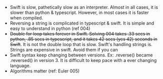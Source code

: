 * Swift is slow, pathetically slow as an interpreter. Almost in all cases, it is slower than python & typescript. However, in most cases it is faster when compiled.
* Reversing a string is complicated in typescript & swift. It is simple and easy to understand in python (ref 004)
* <del>Double for loop takes forever in Swift. Solving 004 takes .33 secs in python, .85 secs in typescript, and it takes 42 secs (yes 42) seconds in Swift</del>. It is not the double loop that is slow. Swift's handling strings is. Strings are expensive in swift. Avoid them if you can
* Swift syntax keep changing between versions. Ex: .reverse() became .reversed() in version 3. It is difficult to keep pace with a ever changing language.
* Algorithms matter (ref: Euler 005)
